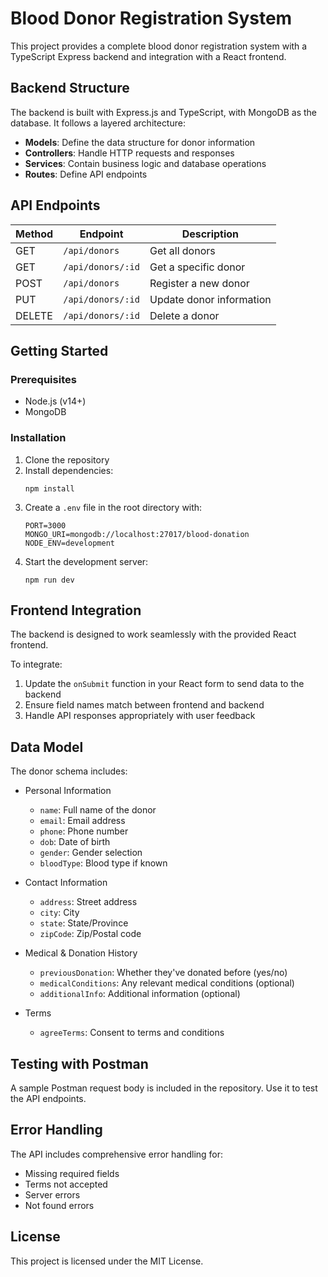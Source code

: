 # Blood Donor Registration System

This project provides a complete blood donor registration system with a TypeScript Express backend and integration with a React frontend.

## Backend Structure

The backend is built with Express.js and TypeScript, with MongoDB as the database. It follows a layered architecture:

- **Models**: Define the data structure for donor information
- **Controllers**: Handle HTTP requests and responses
- **Services**: Contain business logic and database operations
- **Routes**: Define API endpoints

## API Endpoints

| Method | Endpoint | Description |
|--------|----------|-------------|
| GET | `/api/donors` | Get all donors |
| GET | `/api/donors/:id` | Get a specific donor |
| POST | `/api/donors` | Register a new donor |
| PUT | `/api/donors/:id` | Update donor information |
| DELETE | `/api/donors/:id` | Delete a donor |

## Getting Started

### Prerequisites
- Node.js (v14+)
- MongoDB

### Installation

1. Clone the repository
2. Install dependencies:
   ```
   npm install
   ```
3. Create a `.env` file in the root directory with:
   ```
   PORT=3000
   MONGO_URI=mongodb://localhost:27017/blood-donation
   NODE_ENV=development
   ```
4. Start the development server:
   ```
   npm run dev
   ```

## Frontend Integration

The backend is designed to work seamlessly with the provided React frontend. 

To integrate:

1. Update the `onSubmit` function in your React form to send data to the backend
2. Ensure field names match between frontend and backend
3. Handle API responses appropriately with user feedback

## Data Model

The donor schema includes:

- Personal Information
  - `name`: Full name of the donor
  - `email`: Email address
  - `phone`: Phone number
  - `dob`: Date of birth
  - `gender`: Gender selection
  - `bloodType`: Blood type if known

- Contact Information
  - `address`: Street address
  - `city`: City
  - `state`: State/Province
  - `zipCode`: Zip/Postal code

- Medical & Donation History
  - `previousDonation`: Whether they've donated before (yes/no)
  - `medicalConditions`: Any relevant medical conditions (optional)
  - `additionalInfo`: Additional information (optional)

- Terms
  - `agreeTerms`: Consent to terms and conditions

## Testing with Postman

A sample Postman request body is included in the repository. Use it to test the API endpoints.

## Error Handling

The API includes comprehensive error handling for:
- Missing required fields
- Terms not accepted
- Server errors
- Not found errors

## License

This project is licensed under the MIT License.